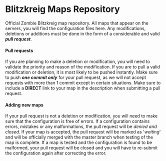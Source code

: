 Blitzkreig Maps Repository
==============

Official Zombie Blitzkreig map repository. All maps that appear on the servers, you will find the configuration files here. Any modifications, deletions or additions must be done in the form of a considerable and valid ***pull request***.

#### Pull requests
If you are planning to make a deletion or modification, you will need to validate the priority and reason of the modification. If you are to pull a valid modification or deletion, it is most likely to be pushed instantly. Make sure to push ***one commit only*** for your pull request, as we will not accept requests with more than 1 commit except in certain situations. Make sure to include a **DIRECT** link to your map in the description when submitting a pull request.

#### Adding new maps
If your pull request is not a deletion or modification, you will need to make sure that the configuration is free of errors. If a configuration contains errors, mistakes or any malformations, the pull request will be *denied and closed*. If your map is accepted, the pull request will be marked as '*waiting*' and will be officially merged with the master branch when testing of the map is complete. If a map is tested and the configuration is found to be malformed, your pull request will be closed and you will have to re-submit the configuration again after correcting the error.

